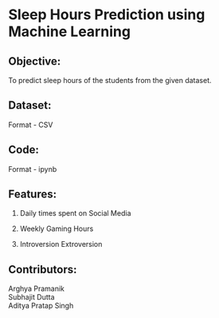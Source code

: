<h1>Sleep Hours Prediction using Machine Learning</h1>
<h2><strong>Objective: </strong></h2>

To predict sleep hours of the students from the given dataset. 
<h2><strong>Dataset: </strong></h2>
<p>Format - CSV</p>
<h2><strong>Code: </strong></h2> 
<p>Format - ipynb </p>
<h2><strong>Features: </strong></h2>

1. Daily times spent on Social Media

2. Weekly Gaming Hours
   
3. Introversion Extroversion
<h2><strong>Contributors: </strong></h2> <p>Arghya Pramanik <br>Subhajit Dutta <br>Aditya Pratap Singh</p>
 
